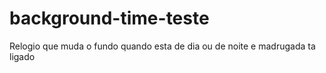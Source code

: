 # background-time-teste
Relogio que muda o fundo quando esta de dia ou de noite e madrugada ta ligado
